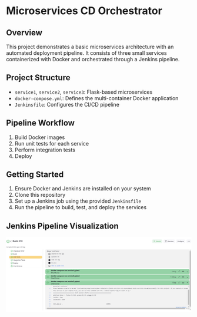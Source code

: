 # Microservices CD Orchestrator

## Overview

This project demonstrates a basic microservices architecture with an automated deployment pipeline. It consists of three small services containerized with Docker and orchestrated through a Jenkins pipeline.

## Project Structure

- `service1`, `service2`, `service3`: Flask-based microservices
- `docker-compose.yml`: Defines the multi-container Docker application
- `Jenkinsfile`: Configures the CI/CD pipeline

## Pipeline Workflow

1. Build Docker images
2. Run unit tests for each service
3. Perform integration tests
4. Deploy

## Getting Started

1. Ensure Docker and Jenkins are installed on your system
2. Clone this repository
3. Set up a Jenkins job using the provided `Jenkinsfile`
4. Run the pipeline to build, test, and deploy the services

## Jenkins Pipeline Visualization

![Jenkins Pipeline](jenkins_pipeline.png)